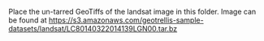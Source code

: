 Place the un-tarred GeoTiffs of the landsat image in this folder.
Image can be found at https://s3.amazonaws.com/geotrellis-sample-datasets/landsat/LC80140322014139LGN00.tar.bz

